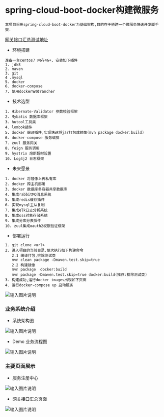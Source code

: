 # spring-cloud-boot-docker构建微服务
```text
本项目采用spring-cloud-boot-docker为基础架构,目的在于搭建一个微服务快速开发脚手架.
```
[网关接口汇总测试地址](http://111.231.189.44:8769/swagger-ui.html)

* 环境搭建
```text
准备一台centos7 内存4G+, 安装如下插件
1. jdk8
2. maven
3. git
4 .mysql
5. docker 
6. docker-compose
7. 使用docker安装rancher
```
* 技术选型
```text
1. Hibernate-Validator 参数校验框架
2. Mybatis 数据库框架
3. hutool工具类
4. lombok插件
5. docker 编译插件,实现快速将jar打包成镜像(mvn package docker:build)
6. docker-compose 服务编排
7. zuul 服务网关
8. feign 服务调用
9. hystrix 熔断超时设置
10. Log4j2 日志框架
```
* 未来愿景
```text
1. docker 将镜像上传私有库
2. docker 跨主机部署
3. docker 数据库多容器共享数据库
4. 集成rabbitMQ消息系统
5. 集成redis缓存插件
6. 实现mysql主从复制
7. 集成elk日志分析系统
8. 集成oss对象存储系统
9. 集成分库分表插件
10. zuul集成oauth2权限验证框架
```
* 部署运行
```text
1. git clone <url> 
2. 进入项目的当前目录,依次执行如下构建命令
   2.1 编译打包,排除测试类
   mvn clean package -Dmaven.test.skip=true
   2.2 构建镜像
   mvn package  docker:build
   mvn package -Dmaven.test.skip=true docker:build(推荐:排除测试类)
3. 构建成功,运行docker images出现如下页面 
4. 运行docker-compose up 启动服务  
```

![输入图片说明](https://github.com/qccr-twl2123/spring-cloud-test/blob/master/resources/images/spring-cloud-test-images.jpg "在这里输入图片标题")


### 业务系统介绍
* 系统架构图

![输入图片说明](https://images.gitbook.cn/11af6780-d79f-11e8-a10b-5f454c3ff2d1 "在这里输入图片标题")

* Demo 业务流程图

![输入图片说明](https://github.com/qccr-twl2123/spring-cloud-test/blob/master/resources/images/order-pay.png "在这里输入图片标题")

### 主要页面展示
* 服务注册中心

![输入图片说明](https://github.com/qccr-twl2123/spring-cloud-test/blob/master/resources/images/regsiter-page.jpg "在这里输入图片标题")

* 网关接口汇总页面

![输入图片说明](https://github.com/qccr-twl2123/spring-cloud-test/blob/master/resources/images/gateway-api-summary.jpg "在这里输入图片标题")
